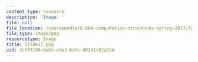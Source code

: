 ```yaml
---
content_type: resource
description: 'Image: '
file: null
file_location: /coursemedia/6-004-computation-structures-spring-2017/3c5ff1860eb2c9a36a5c40241c82a154_Slide17.png
file_type: image/png
resourcetype: Image
title: Slide17.png
uid: 3c5ff186-0eb2-c9a3-6a5c-40241c82a154
---
```

